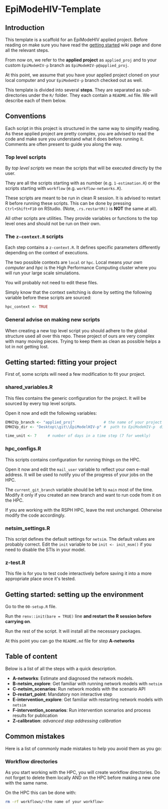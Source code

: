 # EpiModeHIV-Template

## Introduction

This template is a scaffold for an EpiModeHIV applied project. Before reading on
make sure you have read the [getting
started](https://github.com/EpiModel/EpiModeling/wiki/Getting-Started-with-EpiModelHIV) wiki page and done all the
relevant steps.

From now on, we refer to the **applied project** as `applied_proj` and to your
custom `EpiModeHIV-p` branch as `EpiModeHIV-p@applied_proj`.

At this point, we assume that you have your applied project cloned on your local
computer and your `EpiModeHIV-p` branch checked out as well.

This template is divided into several **steps**. They are separated as
sub-directories under the `R/` folder. They each contain a `README.md` file. We
will describe each of them below.

## Conventions

Each script in this project is structured in the same way to simplify reading.
As these applied project are pretty complex, you are advised to read the code
and make sure you understand what it does before running it. Comments are often
present to guide you along the way.

### Top level scripts

By *top level scripts* we mean the scripts that will be executed directly by the
user.

They are all the scripts starting with as number (e.g. `1-estimation.R`) or the
scripts starting with `workflow` (e.g. `workflow-networks.R`).

These scripts are meant to be run in clean R session. It is advised to restart
R before running these scripts. This can be done by pressing `Ctrl+Shift+F10`
on RStudio. (Note, `.rs.restartR()` is **NOT** the same at all).

All other scripts are utilities. They provide variables or functions to the top
level ones and should not be run on their own.

### The `z-context.R` scripts

Each step contains a `z-context.R`. It defines specific parameters differently
depending on the context of executions.

The two possible contexts are `local` or `hpc`. Local means *your own computer*
and *hpc* is the High Performance Computing cluster where you will run your
large scale simulations.

You will probably not need to edit these files.

Simply know that the context switching is done by setting the following variable
before these scripts are sourced:

```r
hpc_context <- TRUE
```

### General advise on making new scripts

When creating a new top level script you should adhere to the global structure
used all over this repo. These project of ours are very complex with many moving
pieces. Trying to keep them as clean as possible helps a lot in not getting lost.

## Getting started: fitting your project

First of, some scripts will need a few modification to fit your project.

### shared_variables.R

This files contains the generic configuration for the project. It will be
sourced by every top level scripts.

Open it now and edit the following variables:

```r
EMHIVp_branch <- "applied_proj"             # the name of your project
EMHIVp_dir <- "Desktop\\git\\EpiModelHIV-p" #  path to EpiModeHIV-p  directory

time_unit <- 7     # number of days in a time step (7 for weekly)
```

### hpc_configs.R

This scripts contains configuration for running things on the HPC.

Open it now and edit the `mail_user` variable to reflect your own e-mail address.
It will be used to notify you of the progress of your jobs on the HPC.

The `current_git_branch` variable should be left to `main` most of the time.
Modify it only if you created an new branch and want to run code from it on the HPC.

If you are working with the RSPH HPC, leave the rest unchanged. Otherwise modify
the code accordingly.

### netsim_settings.R

This script defines the default settings for `netsim`. The default values are
probably correct. Edit the `init` variable to be `init <- init_msm()` if you
need to disable the STIs in your model.

### z-test.R

This file is for you to test code interactively before saving it into a more
appropriate place once it's tested.

## Getting started: setting up the environment

Go to the `00-setup.R` file.

Run the `renv::init(bare = TRUE)` line **and restart the R session before
carrying on**.

Run the rest of the script. It will install all the necessary packages.

At this point you can go the `README.md` file for step **A-networks**

## Table of content

Below is a list of all the steps with a quick description.

- **A-networks**: Estimate and diagnosed the network models.
- **B-netsim_explore**: Get familiar with running network models with `netsim`
- **C-netsim_scenarios**: Run network models with the scenario API
- **D-restart_point**: Mandatory non interactive step
- **E-intervention_explore**: Get familiar with restarting network models with `netsim`
- **F-intervention_scenarios**: Run intervention scenarios and process results for publication
- **Z-calibration**: *advanced step addressing calibration*


## Common mistakes

Here is a list of commonly made mistakes to help you avoid them as you go:

### Workflow directories

As you start working with the HPC, you will create workflow directories. Do not
forget to delete them locally AND on the HPC before making a new one with the
same name.

On the HPC this can be done with:

```sh
rm -rf workflows/<the name of your workflow>
```

